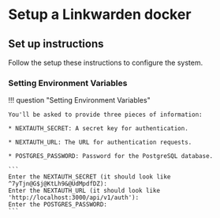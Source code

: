 # Setup a Linkwarden docker

## Set up instructions
Follow the setup these instructions to configure the system.


### Setting Environment Variables
!!! question "Setting Environment Variables"

    You'll be asked to provide three pieces of information:

    * NEXTAUTH_SECRET: A secret key for authentication.

    * NEXTAUTH_URL: The URL for authentication requests.

    * POSTGRES_PASSWORD: Password for the PostgreSQL database.

    ```
    Enter the NEXTAUTH_SECRET (it should look like ^7yTjn@G$j@KtLh9&@UdMpdfDZ):
    Enter the NEXTAUTH_URL (it should look like 'http://localhost:3000/api/v1/auth'):
    Enter the POSTGRES_PASSWORD:
    ```

